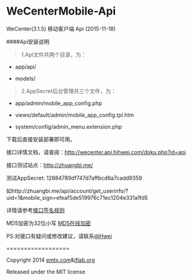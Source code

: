 WeCenterMobile-Api
==================

WeCenter(3.1.5) 移动客户端 Api (2015-11-18)

####Api安装说明

> 1.Api文件共两个目录，为：

- app/api/

- models/

> 2.AppSecret后台管理共三个文件，为：

- app/admin/mobile_app_config.php

- views/default/admin/mobile_app_config.tpl.htm

- system/config/admin_menu.extension.php

下载后直接安装部署即可用。

接口详情文档，请查阅：http://wecenter.api.hihwei.com/doku.php?id=api

接口测试站点：http://zhuangbi.me/

测试AppSecret: 12884789df747d7affbcd6a7cadd9359

如http://zhuangbi.me/api/account/get_userinfo/?uid=1&mobile_sign=efeaf5de519976c71ec1204e331a1fd5

详情请参考[接口签名规则](http://wecenter.api.hihwei.com/doku.php?id=sign:rule:%E6%8E%A5%E5%8F%A3%E7%AD%BE%E5%90%8D%E8%A7%84%E5%88%99 "API文档")

MD5加密为32位小写 [MD5在线加密](http://tool.chinaz.com/Tools/MD5.aspx?q=account12884789df747d7affbcd6a7cadd9359&md5type=1 "MD5加密")

PS:对接口有疑问或修改建议，请联系[@Hwei](http://hihwei.com/ "Hwei")

==================

Copyright 2014 [emtx.com](http://emtx.com/)&[iflab.org](http://iflab.org/)

Released under the MIT license
